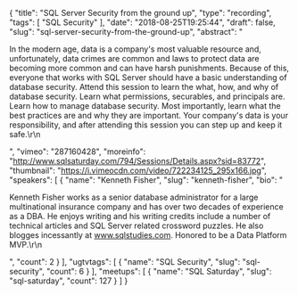 {
  "title": "SQL Server Security from the ground up",
  "type": "recording",
  "tags": [
    "SQL Security"
  ],
  "date": "2018-08-25T19:25:44",
  "draft": false,
  "slug": "sql-server-security-from-the-ground-up",
  "abstract": "<p>In the modern age, data is a company's most valuable resource and, unfortunately, data crimes are common and laws to protect data are becoming more common and can have harsh punishments. Because of this, everyone that works with SQL Server should have a basic understanding of database security. Attend this session to learn the what, how, and why of database security. Learn what permissions, securables, and principals are. Learn how to manage database security. Most importantly, learn what the best practices are and why they are important. Your company's data is your responsibility, and after attending this session you can step up and keep it safe.\r\n</p>",
  "vimeo": "287160428",
  "moreinfo": "http://www.sqlsaturday.com/794/Sessions/Details.aspx?sid=83772",
  "thumbnail": "https://i.vimeocdn.com/video/722234125_295x166.jpg",
  "speakers": [
    {
      "name": "Kenneth Fisher",
      "slug": "kenneth-fisher",
      "bio": "<p>Kenneth Fisher works as a senior database administrator for a large multinational insurance company and has over two decades of experience as a DBA. He enjoys writing and his writing credits include a number of technical articles and SQL Server related crossword puzzles. He also blogges incessantly at www.sqlstudies.com. Honored to be a Data Platform MVP.\r\n</p>",
      "count": 2
    }
  ],
  "ugtvtags": [
    {
      "name": "SQL Security",
      "slug": "sql-security",
      "count": 6
    }
  ],
  "meetups": [
    {
      "name": "SQL Saturday",
      "slug": "sql-saturday",
      "count": 127
    }
  ]
}